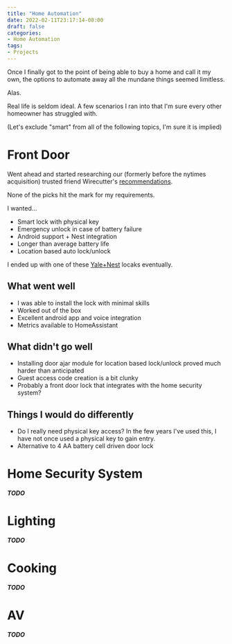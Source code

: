 ```yaml
---
title: "Home Automation"
date: 2022-02-11T23:17:14-08:00
draft: false
categories: 
- Home Automation
tags:
- Projects
---
```


Once I finally got to the point of being able to buy a home and call it my own, the options to automate away all the mundane things seemed limitless.

Alas.

Real life is seldom ideal. A few scenarios I ran into that I'm sure every other homeowner has struggled with.

(Let's exclude "smart" from all of the following topics, I'm sure it is implied)

# Front Door
Went ahead and started researching our (formerly before the nytimes acquisition) trusted friend Wirecutter's [recommendations](https://www.nytimes.com/wirecutter/reviews/the-best-smart-lock/).

None of the picks hit the mark for my requirements.

I wanted...
- Smart lock with physical key
- Emergency unlock in case of battery failure
- Android support + Nest integration
- Longer than average battery life
- Location based auto lock/unlock

I ended up with one of these [Yale+Nest](https://www.amazon.com/Yale-Security-YRD226-CBA-619-Connected-Touchscreen/dp/B07GQ71KCH?th=1) locaks eventually.

## What went well
- I was able to install the lock with minimal skills
- Worked out of the box
- Excellent android app and voice integration
- Metrics available to HomeAssistant

## What didn't go well
- Installing door ajar module for location based lock/unlock proved much harder than anticipated
- Guest access code creation is a bit clunky
- Probably a front door lock that integrates with the home security system?

## Things I would do differently
- Do I really need physical key access? In the few years I've used this, I have not once used a physical key to gain entry.
- Alternative to 4 AA battery cell driven door lock

# Home Security System
_**TODO**_

# Lighting
_**TODO**_

# Cooking
_**TODO**_

# AV
_**TODO**_